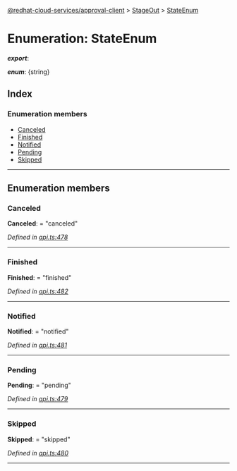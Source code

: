 [@redhat-cloud-services/approval-client](../README.md) > [StageOut](../modules/stageout.md) > [StateEnum](../enums/stageout.stateenum.md)

# Enumeration: StateEnum

*__export__*: 

*__enum__*: {string}

## Index

### Enumeration members

* [Canceled](stageout.stateenum.md#canceled)
* [Finished](stageout.stateenum.md#finished)
* [Notified](stageout.stateenum.md#notified)
* [Pending](stageout.stateenum.md#pending)
* [Skipped](stageout.stateenum.md#skipped)

---

## Enumeration members

<a id="canceled"></a>

###  Canceled

**Canceled**:  = "canceled"

*Defined in [api.ts:478](https://github.com/RedHatInsights/javascript-clients/blob/master/packages/approval/api.ts#L478)*

___
<a id="finished"></a>

###  Finished

**Finished**:  = "finished"

*Defined in [api.ts:482](https://github.com/RedHatInsights/javascript-clients/blob/master/packages/approval/api.ts#L482)*

___
<a id="notified"></a>

###  Notified

**Notified**:  = "notified"

*Defined in [api.ts:481](https://github.com/RedHatInsights/javascript-clients/blob/master/packages/approval/api.ts#L481)*

___
<a id="pending"></a>

###  Pending

**Pending**:  = "pending"

*Defined in [api.ts:479](https://github.com/RedHatInsights/javascript-clients/blob/master/packages/approval/api.ts#L479)*

___
<a id="skipped"></a>

###  Skipped

**Skipped**:  = "skipped"

*Defined in [api.ts:480](https://github.com/RedHatInsights/javascript-clients/blob/master/packages/approval/api.ts#L480)*

___


